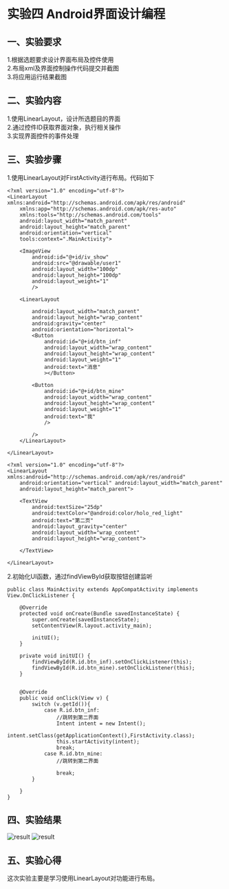 # 实验四 Android界面设计编程
## 一、实验要求
1.根据选题要求设计界面布局及控件使用  
2.布局xml及界面控制操作代码提交并截图  
3.将应用运行结果截图  
## 二、实验内容
1.使用LinearLayout，设计所选题目的界面  
2.通过控件ID获取界面对象，执行相关操作  
3.实现界面控件的事件处理  
## 三、实验步骤
1.使用LinearLayout对FirstActivity进行布局。代码如下
```
<?xml version="1.0" encoding="utf-8"?>
<LinearLayout xmlns:android="http://schemas.android.com/apk/res/android"
    xmlns:app="http://schemas.android.com/apk/res-auto"
    xmlns:tools="http://schemas.android.com/tools"
    android:layout_width="match_parent"
    android:layout_height="match_parent"
    android:orientation="vertical"
    tools:context=".MainActivity">

    <ImageView
        android:id="@+id/iv_show"
        android:src="@drawable/user1"
        android:layout_width="100dp"
        android:layout_height="100dp"
        android:layout_weight="1"
        />

    <LinearLayout

        android:layout_width="match_parent"
        android:layout_height="wrap_content"
        android:gravity="center"
        android:orientation="horizontal">
        <Button
            android:id="@+id/btn_inf"
            android:layout_width="wrap_content"
            android:layout_height="wrap_content"
            android:layout_weight="1"
            android:text="消息"
            ></Button>

        <Button
            android:id="@+id/btn_mine"
            android:layout_width="wrap_content"
            android:layout_height="wrap_content"
            android:layout_weight="1"
            android:text="我"
            />

        />
    </LinearLayout>

</LinearLayout>
```
```
<?xml version="1.0" encoding="utf-8"?>
<LinearLayout xmlns:android="http://schemas.android.com/apk/res/android"
    android:orientation="vertical" android:layout_width="match_parent"
    android:layout_height="match_parent">

    <TextView
        android:textSize="25dp"
        android:textColor="@android:color/holo_red_light"
        android:text="第二页"
        android:layout_gravity="center"
        android:layout_width="wrap_content"
        android:layout_height="wrap_content">

    </TextView>

</LinearLayout>
```
2.初始化UI函数，通过findViewById获取按钮创建监听
```
public class MainActivity extends AppCompatActivity implements View.OnClickListener {

    @Override
    protected void onCreate(Bundle savedInstanceState) {
        super.onCreate(savedInstanceState);
        setContentView(R.layout.activity_main);
        
        initUI();
    }

    private void initUI() {
        findViewById(R.id.btn_inf).setOnClickListener(this);
        findViewById(R.id.btn_mine).setOnClickListener(this);
    }


    @Override
    public void onClick(View v) {
        switch (v.getId()){
            case R.id.btn_inf:
                //跳转到第二界面
                Intent intent = new Intent();
                intent.setClass(getApplicationContext(),FirstActivity.class);
                this.startActivity(intent);
                break;
            case R.id.btn_mine:
                //跳转到第二界面

                break;
        }

    }
}
```
## 四、实验结果
![result](https://github.com/Li3069/android-labs-2020/blob/master/students/net1814080903326/first.png)
![result](https://github.com/Li3069/android-labs-2020/blob/master/students/net1814080903326/second.png)
## 五、实验心得
这次实验主要是学习使用LinearLayout对功能进行布局。
